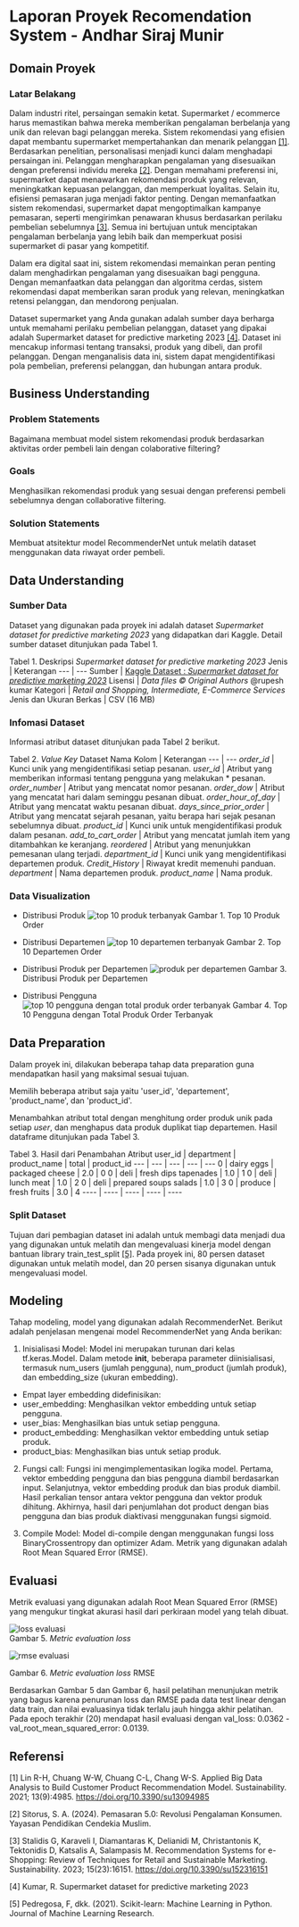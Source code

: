 
# Laporan Proyek Recomendation System - Andhar Siraj Munir

## Domain Proyek

### Latar Belakang

Dalam industri ritel, persaingan semakin ketat. Supermarket / ecommerce harus memastikan bahwa mereka memberikan pengalaman berbelanja yang unik dan relevan bagi pelanggan mereka. Sistem rekomendasi yang efisien dapat membantu supermarket mempertahankan dan menarik pelanggan [[1]](https://www.mdpi.com/2071-1050/13/9/4985). Berdasarkan penelitian, personalisasi menjadi kunci dalam menghadapi persaingan ini. Pelanggan mengharapkan pengalaman yang disesuaikan dengan preferensi individu mereka [[2]](https://books.google.co.id/books?hl=en&lr=&id=l831EAAAQBAJ&oi=fnd&pg=PP1&dq=Pelanggan+mengharapkan+pengalaman+yang+disesuaikan+dengan+preferensi+individu+mereka&ots=V24CCk7cxv&sig=LLEWAOITUm7KEzhYRxf2wgYx9-I&redir_esc=y#v=onepage&q&f=false). Dengan memahami preferensi ini, supermarket dapat menawarkan rekomendasi produk yang relevan, meningkatkan kepuasan pelanggan, dan memperkuat loyalitas. Selain itu, efisiensi pemasaran juga menjadi faktor penting. Dengan memanfaatkan sistem rekomendasi, supermarket dapat mengoptimalkan kampanye pemasaran, seperti mengirimkan penawaran khusus berdasarkan perilaku pembelian sebelumnya [[3]](https://www.mdpi.com/2071-1050/15/23/16151). Semua ini bertujuan untuk menciptakan pengalaman berbelanja yang lebih baik dan memperkuat posisi supermarket di pasar yang kompetitif.

Dalam era digital saat ini, sistem rekomendasi memainkan peran penting dalam menghadirkan pengalaman yang disesuaikan bagi pengguna. Dengan memanfaatkan data pelanggan dan algoritma cerdas, sistem rekomendasi dapat memberikan saran produk yang relevan, meningkatkan retensi pelanggan, dan mendorong penjualan.

Dataset supermarket yang Anda gunakan adalah sumber daya berharga untuk memahami perilaku pembelian pelanggan, dataset yang dipakai adalah Supermarket dataset for predictive marketing 2023 [[4]](https://www.kaggle.com/datasets/hunter0007/ecommerce-dataset-for-predictive-marketing-2023/data). Dataset ini mencakup informasi tentang transaksi, produk yang dibeli, dan profil pelanggan. Dengan menganalisis data ini, sistem dapat mengidentifikasi pola pembelian, preferensi pelanggan, dan hubungan antara produk.

## Business Understanding

### Problem Statements
Bagaimana membuat model sistem rekomendasi produk berdasarkan aktivitas order pembeli lain dengan colaborative filtering?

### Goals
Menghasilkan rekomendasi produk yang sesuai dengan preferensi pembeli sebelumnya dengan collaborative filtering.

### Solution Statements
Membuat atsitektur model RecommenderNet untuk melatih dataset menggunakan data riwayat order pembeli.


## Data Understanding

### Sumber Data

Dataset yang digunakan pada proyek ini adalah dataset *Supermarket dataset for predictive marketing 2023* yang didapatkan dari Kaggle. Detail sumber dataset ditunjukan pada Tabel 1.


Tabel 1. Deskripsi *Supermarket dataset for predictive marketing 2023*
Jenis | Keterangan
--- | ---
Sumber | [Kaggle Dataset : *Supermarket dataset for predictive marketing 2023*](https://www.kaggle.com/datasets/vikasukani/loan-eligible-dataset)
Lisensi | *Data files © Original Authors* @rupesh kumar
Kategori | *Retail and Shopping, Intermediate, E-Commerce Services*
Jenis dan Ukuran Berkas | CSV (16 MB)

### Infomasi Dataset

Informasi atribut dataset ditunjukan pada Tabel 2 berikut.

Tabel 2. *Value Key* Dataset
Nama Kolom | Keterangan
--- | ---
*order_id* |	Kunci unik yang mengidentifikasi setiap pesanan.
*user_id* |	Atribut yang memberikan informasi tentang pengguna yang melakukan * pesanan.
*order_number* |	Atribut yang mencatat nomor pesanan.
*order_dow* |	Atribut yang mencatat hari dalam seminggu pesanan dibuat.
*order_hour_of_day* |	Atribut yang mencatat waktu pesanan dibuat.
*days_since_prior_order* |	Atribut yang mencatat sejarah pesanan, yaitu berapa hari sejak pesanan sebelumnya dibuat.
*product_id* |	Kunci unik untuk mengidentifikasi produk dalam pesanan.
*add_to_cart_order* |	Atribut yang mencatat jumlah item yang ditambahkan ke keranjang.
*reordered* |	Atribut yang menunjukkan pemesanan ulang terjadi.
*department_id* |	Kunci unik yang mengidentifikasi departemen produk.
*Credit_History* |	Riwayat kredit memenuhi panduan.
*department* |	Nama departemen produk.
*product_name* |	Nama produk.


### Data Visualization
* Distribusi Produk
![top 10 produk terbanyak](https://github.com/andharsm/supermarket-product-recommendation-system/assets/114974933/a86c9714-88ac-4a2b-b81f-925c4e1bf108)
Gambar 1. Top 10 Produk Order

* Distribusi Departemen
![top 10 departemen terbanyak](https://github.com/andharsm/supermarket-product-recommendation-system/assets/114974933/b1e85179-c17b-4093-b736-2aaafc1f8a39)
Gambar 2. Top 10 Departemen Order

* Distribusi Produk per Departemen
![produk per departemen](https://github.com/andharsm/supermarket-product-recommendation-system/assets/114974933/02ac2c41-710a-4cf3-a11b-bfe0a106cf7a)
Gambar 3. Distribusi Produk per Departemen

* Distribusi Pengguna
![top 10 pengguna dengan total produk order terbanyak](https://github.com/andharsm/supermarket-product-recommendation-system/assets/114974933/0b29b245-a7a4-46a9-b3af-fd74a9b5987a)
Gambar 4. Top 10 Pengguna dengan Total Produk Order Terbanyak

## Data Preparation

Dalam proyek ini, dilakukan beberapa tahap data preparation guna mendapatkan hasil yang maksimal sesuai tujuan.

Memilih beberapa atribut saja yaitu 'user_id', 'departement', 'product_name', dan 'product_id'.

Menambahkan atribut total dengan menghitung order produk unik pada setiap *user*, dan menghapus data produk duplikat tiap departemen. Hasil dataframe ditunjukan pada Tabel 3.

Tabel 3. Hasil dari Penambahan Atribut
user_id | department | product_name | total | product_id
--- | --- | --- | --- | ---
0 |	dairy eggs |	packaged cheese |	2.0 |	0
0 |	deli |	fresh dips tapenades |	1.0 |	1
0 |	deli |	lunch meat |	1.0 |	2
0 |	deli |	prepared soups salads |	1.0 |	3
0 |	produce |	fresh fruits |	3.0 |	4
---- | ---- | ---- | ---- | ----

### Split Dataset
Tujuan dari pembagian dataset ini adalah untuk membagi data menjadi dua yang digunakan untuk melatih dan mengevaluasi kinerja model dengan bantuan library train_test_split [[5]](https://scikit-learn.org/stable/modules/generated/sklearn.model_selection.train_test_split.html). Pada proyek ini, 80 persen dataset digunakan untuk melatih model, dan 20 persen sisanya digunakan untuk mengevaluasi model.


## Modeling
Tahap modeling, model yang digunakan adalah RecommenderNet. Berikut adalah penjelasan mengenai model RecommenderNet yang Anda berikan:

1. Inisialisasi Model:
Model ini merupakan turunan dari kelas tf.keras.Model.
Dalam metode __init__, beberapa parameter diinisialisasi, termasuk num_users (jumlah pengguna), num_product (jumlah produk), dan embedding_size (ukuran embedding).
* Empat layer embedding didefinisikan:
* user_embedding: Menghasilkan vektor embedding untuk setiap pengguna.
* user_bias: Menghasilkan bias untuk setiap pengguna.
* product_embedding: Menghasilkan vektor embedding untuk setiap produk.
* product_bias: Menghasilkan bias untuk setiap produk.

2. Fungsi call:
Fungsi ini mengimplementasikan logika model.
Pertama, vektor embedding pengguna dan bias pengguna diambil berdasarkan input.
Selanjutnya, vektor embedding produk dan bias produk diambil.
Hasil perkalian tensor antara vektor pengguna dan vektor produk dihitung.
Akhirnya, hasil dari penjumlahan dot product dengan bias pengguna dan bias produk diaktivasi menggunakan fungsi sigmoid.

3. Compile Model:
Model di-compile dengan menggunakan fungsi loss BinaryCrossentropy dan optimizer Adam.
Metrik yang digunakan adalah Root Mean Squared Error (RMSE).

## Evaluasi

Metrik evaluasi yang digunakan adalah Root Mean Squared Error (RMSE) yang mengukur tingkat akurasi hasil dari perkiraan model yang telah dibuat.

![loss evaluasi](https://github.com/andharsm/supermarket-product-recommendation-system/assets/114974933/84f5d89d-186d-4382-a621-89df2b890d78)  
Gambar 5. *Metric evaluation loss*

![rmse evaluasi](https://github.com/andharsm/supermarket-product-recommendation-system/assets/114974933/511ba185-1c26-4514-be03-91c0a34fb8f6)

Gambar 6. *Metric evaluation loss* RMSE

Berdasarkan Gambar 5 dan Gambar 6, hasil pelatihan menunjukan metrik yang bagus karena penurunan loss dan RMSE pada data test linear dengan data train, dan nilai evaluasinya tidak terlalu jauh hingga akhir pelatihan. Pada epoch terakhir (20) mendapat hasil evaluasi dengan val_loss: 0.0362 - val_root_mean_squared_error: 0.0139.

## Referensi
[1] Lin R-H, Chuang W-W, Chuang C-L, Chang W-S. Applied Big Data Analysis to Build Customer Product Recommendation Model. Sustainability. 2021; 13(9):4985. https://doi.org/10.3390/su13094985

[2] Sitorus, S. A. (2024). Pemasaran 5.0: Revolusi Pengalaman Konsumen. Yayasan Pendidikan Cendekia Muslim.

[3] Stalidis G, Karaveli I, Diamantaras K, Delianidi M, Christantonis K, Tektonidis D, Katsalis A, Salampasis M. Recommendation Systems for e-Shopping: Review of Techniques for Retail and Sustainable Marketing. Sustainability. 2023; 15(23):16151. https://doi.org/10.3390/su152316151

[4] Kumar, R. Supermarket dataset for predictive marketing 2023

[5] Pedregosa, F, dkk. (2021). Scikit-learn: Machine Learning in Python. Journal of Machine Learning Research.  
